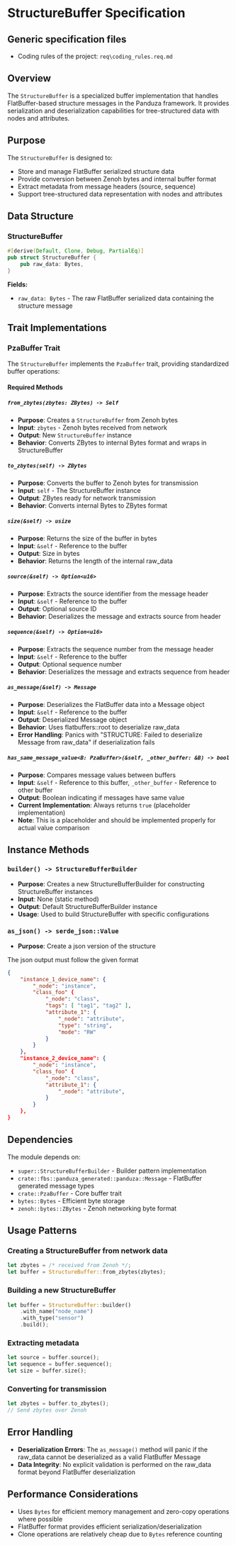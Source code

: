 # StructureBuffer Specification

## Generic specification files
- Coding rules of the project: `req\coding_rules.req.md`

## Overview

The `StructureBuffer` is a specialized buffer implementation that handles FlatBuffer-based structure messages in the Panduza framework. It provides serialization and deserialization capabilities for tree-structured data with nodes and attributes.

## Purpose

The `StructureBuffer` is designed to:
- Store and manage FlatBuffer serialized structure data
- Provide conversion between Zenoh bytes and internal buffer format
- Extract metadata from message headers (source, sequence)
- Support tree-structured data representation with nodes and attributes

## Data Structure

### StructureBuffer

```rust
#[derive(Default, Clone, Debug, PartialEq)]
pub struct StructureBuffer {
    pub raw_data: Bytes,
}
```

**Fields:**
- `raw_data: Bytes` - The raw FlatBuffer serialized data containing the structure message

## Trait Implementations

### PzaBuffer Trait

The `StructureBuffer` implements the `PzaBuffer` trait, providing standardized buffer operations:

#### Required Methods

##### `from_zbytes(zbytes: ZBytes) -> Self`
- **Purpose**: Creates a `StructureBuffer` from Zenoh bytes
- **Input**: `zbytes` - Zenoh bytes received from network
- **Output**: New `StructureBuffer` instance
- **Behavior**: Converts ZBytes to internal Bytes format and wraps in StructureBuffer

##### `to_zbytes(self) -> ZBytes`
- **Purpose**: Converts the buffer to Zenoh bytes for transmission
- **Input**: `self` - The StructureBuffer instance
- **Output**: ZBytes ready for network transmission
- **Behavior**: Converts internal Bytes to ZBytes format

##### `size(&self) -> usize`
- **Purpose**: Returns the size of the buffer in bytes
- **Input**: `&self` - Reference to the buffer
- **Output**: Size in bytes
- **Behavior**: Returns the length of the internal raw_data

##### `source(&self) -> Option<u16>`
- **Purpose**: Extracts the source identifier from the message header
- **Input**: `&self` - Reference to the buffer
- **Output**: Optional source ID
- **Behavior**: Deserializes the message and extracts source from header

##### `sequence(&self) -> Option<u16>`
- **Purpose**: Extracts the sequence number from the message header
- **Input**: `&self` - Reference to the buffer
- **Output**: Optional sequence number
- **Behavior**: Deserializes the message and extracts sequence from header

##### `as_message(&self) -> Message`
- **Purpose**: Deserializes the FlatBuffer data into a Message object
- **Input**: `&self` - Reference to the buffer
- **Output**: Deserialized Message object
- **Behavior**: Uses flatbuffers::root to deserialize raw_data
- **Error Handling**: Panics with "STRUCTURE: Failed to deserialize Message from raw_data" if deserialization fails

##### `has_same_message_value<B: PzaBuffer>(&self, _other_buffer: &B) -> bool`
- **Purpose**: Compares message values between buffers
- **Input**: `&self` - Reference to this buffer, `_other_buffer` - Reference to other buffer
- **Output**: Boolean indicating if messages have same value
- **Current Implementation**: Always returns `true` (placeholder implementation)
- **Note**: This is a placeholder and should be implemented properly for actual value comparison

## Instance Methods

### `builder() -> StructureBufferBuilder`
- **Purpose**: Creates a new StructureBufferBuilder for constructing StructureBuffer instances
- **Input**: None (static method)
- **Output**: Default StructureBufferBuilder instance
- **Usage**: Used to build StructureBuffer with specific configurations

### `as_json() -> serde_json::Value`
- **Purpose**: Create a json version of the structure

The json output must follow the given format

```json
{
    "instance_1_device_name": {
        "_node": "instance",
        "class_foo" {
            "_node": "class",
            "tags": [ "tag1", "tag2" ],
            "attribute_1": {
                "_node": "attribute",
                "type": "string",
                "mode": "RW"
            }
        }
    },
    "instance_2_device_name": {
        "_node": "instance",
        "class_foo" {
            "_node": "class",
            "attribute_1": {
                "_node": "attribute",
            }
        }
    },
}
```

## Dependencies

The module depends on:
- `super::StructureBufferBuilder` - Builder pattern implementation
- `crate::fbs::panduza_generated::panduza::Message` - FlatBuffer generated message types
- `crate::PzaBuffer` - Core buffer trait
- `bytes::Bytes` - Efficient byte storage
- `zenoh::bytes::ZBytes` - Zenoh networking byte format

## Usage Patterns

### Creating a StructureBuffer from network data
```rust
let zbytes = /* received from Zenoh */;
let buffer = StructureBuffer::from_zbytes(zbytes);
```

### Building a new StructureBuffer
```rust
let buffer = StructureBuffer::builder()
    .with_name("node_name")
    .with_type("sensor")
    .build();
```

### Extracting metadata
```rust
let source = buffer.source();
let sequence = buffer.sequence();
let size = buffer.size();
```

### Converting for transmission
```rust
let zbytes = buffer.to_zbytes();
// Send zbytes over Zenoh
```

## Error Handling

- **Deserialization Errors**: The `as_message()` method will panic if the raw_data cannot be deserialized as a valid FlatBuffer Message
- **Data Integrity**: No explicit validation is performed on the raw_data format beyond FlatBuffer deserialization

## Performance Considerations

- Uses `Bytes` for efficient memory management and zero-copy operations where possible
- FlatBuffer format provides efficient serialization/deserialization
- Clone operations are relatively cheap due to `Bytes` reference counting

